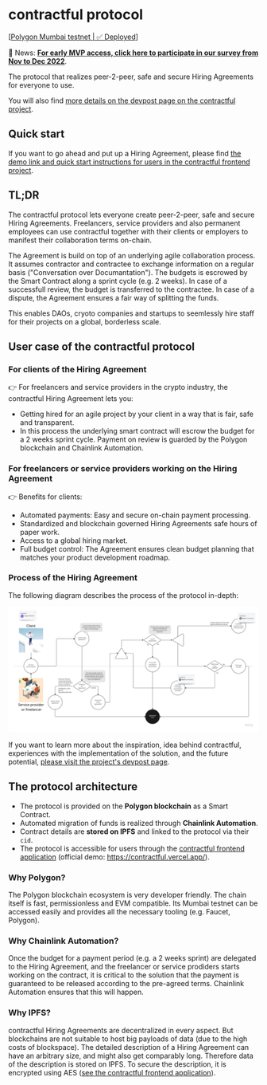 # contractful protocol

\[[Polygon Mumbai testnet | ✅ Deployed](https://mumbai.polygonscan.com/address/0xE4930EDeAd758036Bd830983A26340ac7F366869)\]

🙌️  News: **[For early MVP access, click here to participate in our survey from Nov to Dec 2022](https://forms.gle/E3xPJwu6wBbnvB7t6)**.

The protocol that realizes peer-2-peer, safe and secure Hiring Agreements for everyone to use.

You will also find [more details on the devpost page on the contractful project](https://devpost.com/software/contractful-hiring-agreements).

## Quick start

If you want to go ahead and put up a Hiring Agreement, please find [the demo link and quick start instructions for users in the contractful frontend project](https://github.com/contractful/frontend-v1).

## TL;DR

The contractful protocol lets everyone create peer-2-peer, safe and secure Hiring Agreements. Freelancers, service providers and also permanent employees can use contractful together with their clients or employers to manifest their collaboration terms on-chain.

The Agreement is build on top of an underlying agile collaboration process. It assumes contractor and contractee to exchange information on a regular basis ("Conversation over Documantation"). The budgets is escrowed by the Smart Contract along a sprint cycle (e.g. 2 weeks). In case of a successfull review, the budget is transferred to the contractee. In case of a dispute, the Agreement ensures a fair way of splitting the funds.

This enables DAOs, cryoto companies and startups to seemlessly hire staff for their projects on a global, borderless scale.

## User case of the contractful protocol

### For clients of the Hiring Agreement

👉 For freelancers and service providers in the crypto industry, the contractful Hiring Agreement lets you:

* Getting hired for an agile project by your client in a way that is fair, safe and transparent.
* In this process the underlying smart contract will escrow the budget for a 2 weeks sprint cycle. Payment on review is guarded by the Polygon blockchain and Chainlink Automation.

### For freelancers or service providers working on the Hiring Agreement

👉 Benefits for clients:

* Automated payments: Easy and secure on-chain payment processing.
* Standardized and blockchain governed Hiring Agreements safe hours of paper work.
* Access to a global hiring market.
* Full budget control: The Agreement ensures clean budget planning that matches your product development roadmap.

### Process of the Hiring Agreement

The following diagram describes the process of the protocol in-depth:

![contractful Hiring Agreement process beta](./documentation/figures/contractful-Hiring-Agreement-process_beta.jpg)

If you want to learn more about the inspiration, idea behind contractful, experiences with the implementation of the solution, and the future potential, [please visit the project's devpost page](https://devpost.com/software/contractful-hiring-agreements).

## The protocol architecture

* The protocol is provided on the **Polygon blockchain** as a Smart Contract.
* Automated migration of funds is realized through **Chainlink Automation**.
* Contract details are **stored on IPFS** and linked to the protocol via their `cid`.
* The protocol is accessible for users through the [contractful frontend application](https://github.com/contractful/frontend-v1) (official demo: <https://contractful.vercel.app/>).

### Why Polygon?

The Polygon blockchain ecosystem is very developer friendly. The chain itself is fast, permissionless and EVM compatible. Its Mumbai testnet can be accessed easily and provides all the necessary tooling (e.g. Faucet, Polygon).

### Why Chainlink Automation?

Once the budget for a payment period (e.g. a 2 weeks sprint) are delegated to the Hiring Agreement, and the freelancer or service prodiders starts working on the contract, it is critical to the solution that the payment is guaranteed to be released according to the pre-agreed terms. Chainlink Automation ensures that this will happen.

### Why IPFS?

contractful Hiring Agreements are decentralized in every aspect. But blockchains are not suitable to host big payloads of data (due to the high costs of blockspace). The detailed description of a Hiring Agreement can have an arbitrary size, and might also get comparably long. Therefore data of the description is stored on IPFS. To secure the description, it is encrypted using AES ([see the contractful frontend application](https://github.com/contractful/frontend-v1)).
